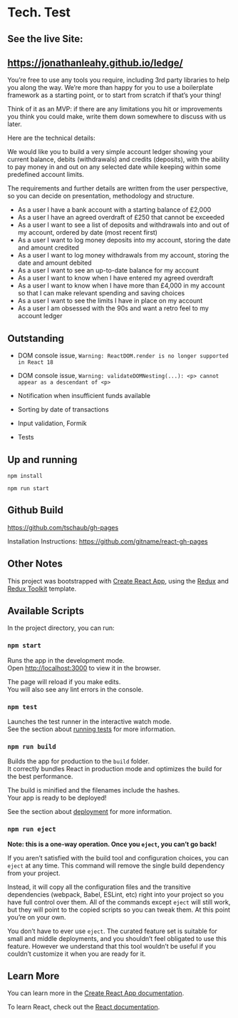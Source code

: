 # Tech. Test

## See the live Site: 
## https://jonathanleahy.github.io/ledge/

You’re free to use any tools you require, including 3rd party libraries to help you along the way. We’re
more than happy for you to use a boilerplate framework as a starting point, or to start from
scratch if that’s your thing!

Think of it as an MVP: if there are any limitations you hit or improvements you think you
could make, write them down somewhere to discuss with us later.

Here are the technical details:

We would like you to build a very simple account ledger showing your current balance,
debits (withdrawals) and credits (deposits), with the ability to pay money in and out on any
selected date while keeping within some predefined account limits.

The requirements and further details are written from the user perspective, so you can
decide on presentation, methodology and structure.

* As a user I have a bank account with a starting balance of £2,000
* As a user I have an agreed overdraft of £250 that cannot be exceeded
* As a user I want to see a list of deposits and withdrawals into and out of my account,
   ordered by date (most recent first)
* As a user I want to log money deposits into my account, storing the date and amount
   credited
* As a user I want to log money withdrawals from my account, storing the date and
   amount debited
* As a user I want to see an up-to-date balance for my account
* As a user I want to know when I have entered my agreed overdraft
* As a user I want to know when I have more than £4,000 in my account so that I can
   make relevant spending and saving choices
* As a user I want to see the limits I have in place on my account
* As a user I am obsessed with the 90s and want a retro feel to my account ledger

## Outstanding

- DOM console issue, `Warning: ReactDOM.render is no longer supported in React 18`
- DOM console issue, `Warning: validateDOMNesting(...): <p> cannot appear as a descendant of <p>`

- Notification when insufficient funds available
- Sorting by date of transactions
- Input validation, Formik
- Tests

## Up and running

```npm install```

```npm run start```

## Github Build

https://github.com/tschaub/gh-pages

Installation Instructions: https://github.com/gitname/react-gh-pages


## Other Notes

This project was bootstrapped with [Create React App](https://github.com/facebook/create-react-app), using the [Redux](https://redux.js.org/) and [Redux Toolkit](https://redux-toolkit.js.org/) template.

## Available Scripts

In the project directory, you can run:

### `npm start`

Runs the app in the development mode.<br />
Open [http://localhost:3000](http://localhost:3000) to view it in the browser.

The page will reload if you make edits.<br />
You will also see any lint errors in the console.

### `npm test`

Launches the test runner in the interactive watch mode.<br />
See the section about [running tests](https://facebook.github.io/create-react-app/docs/running-tests) for more information.

### `npm run build`

Builds the app for production to the `build` folder.<br />
It correctly bundles React in production mode and optimizes the build for the best performance.

The build is minified and the filenames include the hashes.<br />
Your app is ready to be deployed!

See the section about [deployment](https://facebook.github.io/create-react-app/docs/deployment) for more information.

### `npm run eject`

**Note: this is a one-way operation. Once you `eject`, you can’t go back!**

If you aren’t satisfied with the build tool and configuration choices, you can `eject` at any time. This command will remove the single build dependency from your project.

Instead, it will copy all the configuration files and the transitive dependencies (webpack, Babel, ESLint, etc) right into your project so you have full control over them. All of the commands except `eject` will still work, but they will point to the copied scripts so you can tweak them. At this point you’re on your own.

You don’t have to ever use `eject`. The curated feature set is suitable for small and middle deployments, and you shouldn’t feel obligated to use this feature. However we understand that this tool wouldn’t be useful if you couldn’t customize it when you are ready for it.

## Learn More

You can learn more in the [Create React App documentation](https://facebook.github.io/create-react-app/docs/getting-started).

To learn React, check out the [React documentation](https://reactjs.org/).
